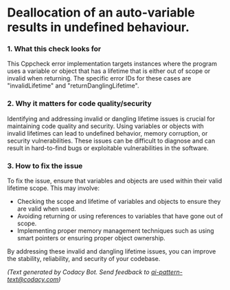 # Deallocation of an auto-variable results in undefined behaviour.

### 1. What this check looks for
This Cppcheck error implementation targets instances where the program uses a variable or object that has a lifetime that is either out of scope or invalid when returning. The specific error IDs for these cases are "invalidLifetime" and "returnDanglingLifetime".

### 2. Why it matters for code quality/security
Identifying and addressing invalid or dangling lifetime issues is crucial for maintaining code quality and security. Using variables or objects with invalid lifetimes can lead to undefined behavior, memory corruption, or security vulnerabilities. These issues can be difficult to diagnose and can result in hard-to-find bugs or exploitable vulnerabilities in the software.

### 3. How to fix the issue
To fix the issue, ensure that variables and objects are used within their valid lifetime scope. This may involve:
- Checking the scope and lifetime of variables and objects to ensure they are valid when used.
- Avoiding returning or using references to variables that have gone out of scope.
- Implementing proper memory management techniques such as using smart pointers or ensuring proper object ownership.

By addressing these invalid and dangling lifetime issues, you can improve the stability, reliability, and security of your codebase.

_(Text generated by Codacy Bot. Send feedback to ai-pattern-text@codacy.com)_
